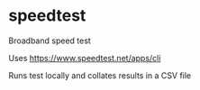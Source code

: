 # speedtest
Broadband speed test

Uses https://www.speedtest.net/apps/cli

Runs test locally and collates results in a CSV file
